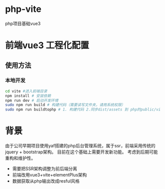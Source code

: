# php-vite
php项目基础vue3
# 前端vue3 工程化配置
## 使用方法
### 本地开发
```sh
cd vite #进入前端目录
npm install # 安装依赖
npm run dev # 启动开发环境
sudo npm run build # 构建代码（需要读写文件夹，请用系统权限）
sudo npm run buildtophp # 1. 构建代码 2.同步dist/assets 到 php的public/vite/assets， 同步dist/*.html 到 test/*.phtml（需要读写文件夹，请用系统权限）
```

# 背景
由于公司早期项目使用yaf搭建的php后台管理系统，属于ssr，前端采用传统的jquery + bootstrap架构。
目前在这个基础上需要开发新功能。
考虑到后期可能重构和维护性。 
- 需要把SSR架构调整为前后端分离
- 前端改用vue3+vite+elementPlus架构
- 数据获取从php输出改成resful风格

